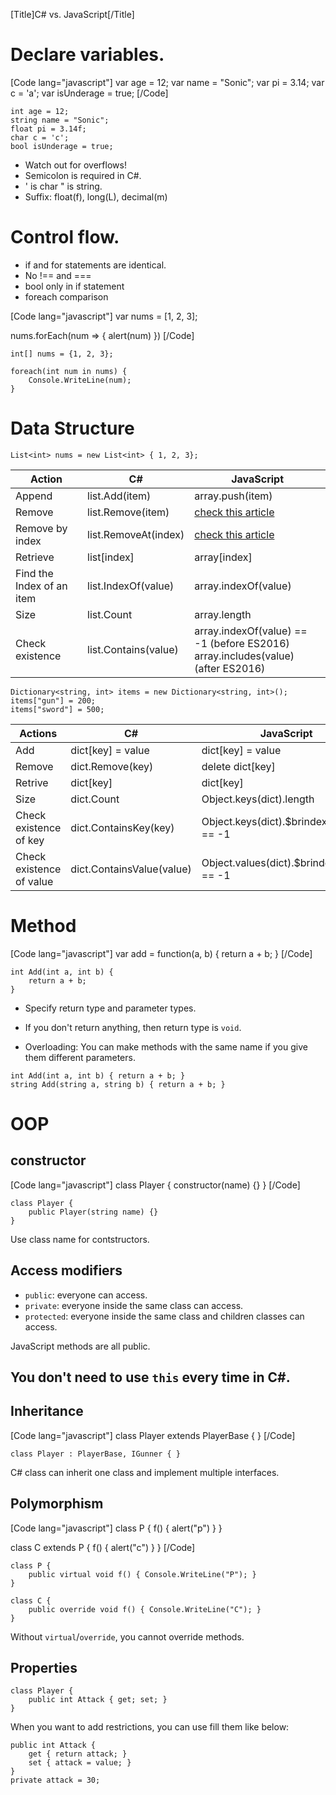 [Title]C# vs. JavaScript[/Title]

<div class="cheatsheet-wrap">
    <div class="cheatsheet-column">

# Declare variables. 

<div class="code-comparison">
<div class="code-comparison-column">

[Code lang="javascript"]
var age = 12;
var name = "Sonic";
var pi = 3.14;
var c = 'a';
var isUnderage = true;
[/Code]

</div>
<div class="code-comparison-column">

```
int age = 12;
string name = "Sonic";
float pi = 3.14f;
char c = 'c';
bool isUnderage = true;
```

</div>
</div>

* Watch out for overflows!
* Semicolon is required in C#.
* ' is char " is string.
* Suffix: float(f), long(L), decimal(m)


# Control flow.

* if and for statements are identical. 
* No !== and ===
* bool only in if statement
* foreach comparison

<div class="code-comparison">
<div class="code-comparison-column">

[Code lang="javascript"]
var nums = [1, 2, 3];

nums.forEach(num => {
    alert(num)
})
[/Code]

</div>
<div class="code-comparison-column">

```
int[] nums = {1, 2, 3};

foreach(int num in nums) {
    Console.WriteLine(num);
}
```

</div>
</div>

# Data Structure

```
List<int> nums = new List<int> { 1, 2, 3};
```

| Action | C# | JavaScript |
| --- | --- | --- |
| Append | list.Add(item) | array.push(item) |
| Remove | list.Remove(item) | [check this article](https://stackoverflow.com/questions/5767325/how-do-i-remove-a-particular-element-from-an-array-in-javascript) |
| Remove by index | list.RemoveAt(index) | [check this article](https://stackoverflow.com/questions/5767325/how-do-i-remove-a-particular-element-from-an-array-in-javascript) |
| Retrieve | list[index] | array[index] |
| Find the Index of an item | list.IndexOf(value) | array.indexOf(value) |
| Size | list.Count | array.length |
| Check existence | list.Contains(value) | array.indexOf(value) == -1 (before ES2016) <br> array.includes(value) (after ES2016) | 

```
Dictionary<string, int> items = new Dictionary<string, int>();
items["gun"] = 200;
items["sword"] = 500;
```

| Actions | C# | JavaScript |
| --- | --- | --- |
| Add | dict[key] = value | dict[key] = value |
| Remove | dict.Remove(key) | delete dict[key] |
| Retrive | dict[key] | dict[key] |
| Size | dict.Count | Object.keys(dict).length |
| Check existence of key | dict.ContainsKey(key) | Object.keys(dict).$brindexOf(key) == -1 |
| Check existence of value | dict.ContainsValue(value) | Object.values(dict).$brindexOf(key) == -1 |

</div>
<div class="cheatsheet-column">

# Method

<div class="code-comparison">
<div class="code-comparison-column">

[Code lang="javascript"]
var add = function(a, b) {
    return a + b;
}
[/Code]

</div>
<div class="code-comparison-column">

```
int Add(int a, int b) {
    return a + b;
}
```

</div>
</div>

* Specify return type and parameter types. 
* If you don't return anything, then return type is `void`. 

* Overloading: You can make methods with the same name if you give them different parameters. 

```
int Add(int a, int b) { return a + b; }
string Add(string a, string b) { return a + b; }
```

# OOP

## constructor

<div class="code-comparison">
<div class="code-comparison-column">

[Code lang="javascript"]
class Player {
    constructor(name) {}
}
[/Code]

</div>
<div class="code-comparison-column">

```
class Player {
    public Player(string name) {}
}
```

</div>
</div>

Use class name for contstructors. 

## Access modifiers

* `public`: everyone can access. 
* `private`: everyone inside the same class can access. 
* `protected`: everyone inside the same class and children classes can access.

JavaScript methods are all public. 

## You don't need to use `this` every time in C#. 

## Inheritance

<div class="code-comparison">
<div class="code-comparison-column">

[Code lang="javascript"]
class Player extends PlayerBase { }
[/Code]

</div>
<div class="code-comparison-column">

```
class Player : PlayerBase, IGunner { }
```

</div>
</div>

C# class can inherit one class and implement multiple interfaces.

## Polymorphism

<div class="code-comparison">
<div class="code-comparison-column">

[Code lang="javascript"]
class P {
    f() { alert("p") }
}

class C extends P {
    f() { alert("c") }
}
[/Code]

</div>
<div class="code-comparison-column">

```
class P {
    public virtual void f() { Console.WriteLine("P"); } 
}

class C {
    public override void f() { Console.WriteLine("C"); }
}
```

</div>
</div>

Without `virtual`/`override`, you cannot override methods. 

## Properties

```
class Player {
    public int Attack { get; set; }
}
```

When you want to add restrictions, you can use fill them like below: 

```
public int Attack {
    get { return attack; }
    set { attack = value; }
}
private attack = 30;
```
</div>
</div>



